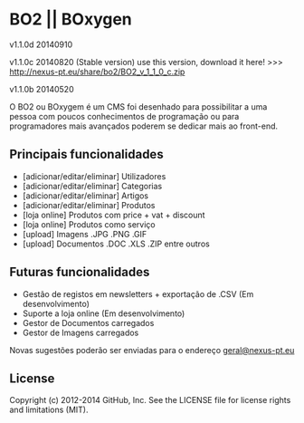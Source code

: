 BO2 || BOxygen
===
v1.1.0d 20140910

v1.1.0c 20140820 (Stable version) use this version, download it here! >>> http://nexus-pt.eu/share/bo2/BO2_v_1_1_0_c.zip

v1.1.0b 20140520

O BO2 ou BOxygem é um CMS foi desenhado para possibilitar a uma pessoa com poucos conhecimentos de programação ou para programadores mais avançados poderem se dedicar mais ao front-end.

## Principais funcionalidades

* [adicionar/editar/eliminar] Utilizadores
* [adicionar/editar/eliminar] Categorias
* [adicionar/editar/eliminar] Artigos
* [adicionar/editar/eliminar] Produtos
* [loja online] Produtos com price + vat + discount
* [loja online] Produtos como serviço
* [upload] Imagens .JPG .PNG .GIF
* [upload] Documentos .DOC .XLS .ZIP entre outros

## Futuras funcionalidades

* Gestão de registos em newsletters + exportação de .CSV (Em desenvolvimento)
* Suporte a loja online (Em desenvolvimento)
* Gestor de Documentos carregados
* Gestor de Imagens carregados

Novas sugestões poderão ser enviadas para o endereço [geral@nexus-pt.eu](mailto:geral@nexus-pt.eu)


## License

Copyright (c) 2012-2014 GitHub, Inc. See the LICENSE file for license rights and
limitations (MIT).
